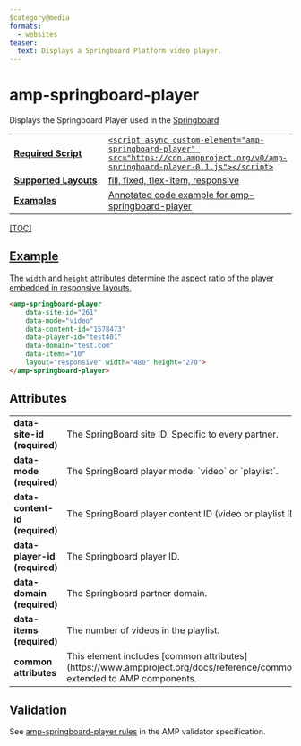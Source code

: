 ```yaml
---
$category@media
formats:
  - websites
teaser:
  text: Displays a Springboard Platform video player.
---
```

<!---
Copyright 2016 The AMP HTML Authors. All Rights Reserved.

Licensed under the Apache License, Version 2.0 (the "License");
you may not use this file except in compliance with the License.
You may obtain a copy of the License at

      http://www.apache.org/licenses/LICENSE-2.0

Unless required by applicable law or agreed to in writing, software
distributed under the License is distributed on an "AS-IS" BASIS,
WITHOUT WARRANTIES OR CONDITIONS OF ANY KIND, either express or implied.
See the License for the specific language governing permissions and
limitations under the License.
-->

# amp-springboard-player

Displays the Springboard Player used in the <a href="http://publishers.springboardplatform.com">Springboard

<table>
  <tr>
    <td width="40%"><strong>Required Script</strong></td>
    <td><code>&lt;script async custom-element="amp-springboard-player" src="https://cdn.ampproject.org/v0/amp-springboard-player-0.1.js">&lt;/script></code></td>
  </tr>
  <tr>
    <td class="col-fourty"><strong><a href="https://www.ampproject.org/docs/guides/responsive/control_layout.html">Supported Layouts</a></strong></td>
    <td>fill, fixed, flex-item, responsive</td>
  </tr>
  <tr>
    <td width="40%"><strong>Examples</strong></td>
    <td><a href="https://ampbyexample.com/components/amp-springboard-player/">Annotated code example for amp-springboard-player</a></td>
  </tr>
  </tr>
</table>

[TOC]

## Example

The `width` and `height` attributes determine the aspect ratio of the player embedded in responsive layouts.

```html
<amp-springboard-player
	data-site-id="261"
	data-mode="video"
	data-content-id="1578473"
	data-player-id="test401"
	data-domain="test.com"
	data-items="10"
	layout="responsive" width="480" height="270">
</amp-springboard-player>
```

## Attributes
<table class="ad-m-table-listing">
  <tr>
    <td width="40%"><strong>data-site-id (required)</strong></td>
    <td>The SpringBoard site ID. Specific to every partner.</td>
  </tr>
  <tr>
    <td width="40%"><strong>data-mode (required)</strong></td>
    <td>The SpringBoard player mode: `video` or `playlist`.</td>
  </tr>
  <tr>
    <td width="40%"><strong>data-content-id (required)</strong></td>
    <td>The SpringBoard player content ID (video or playlist ID).</td>
  </tr>
  <tr>
    <td width="40%"><strong>data-player-id (required)</strong></td>
    <td>The Springboard player ID.</td>
  </tr>
  <tr>
    <td width="40%"><strong>data-domain (required)</strong></td>
    <td>The Springboard partner domain.</td>
  </tr>
  <tr>
    <td width="40%"><strong>data-items (required)</strong></td>
    <td>The number of videos in the playlist.</td>
  </tr>
  <tr>
    <td width="40%"><strong>common attributes</strong></td>
    <td>This element includes [common attributes](https://www.ampproject.org/docs/reference/common_attributes) extended to AMP components.</td>
  </tr>
</table>

## Validation

See [amp-springboard-player rules](https://github.com/ampproject/amphtml/blob/master/extensions/amp-springboard-player/validator-amp-springboard-player.protoascii) in the AMP validator specification.

